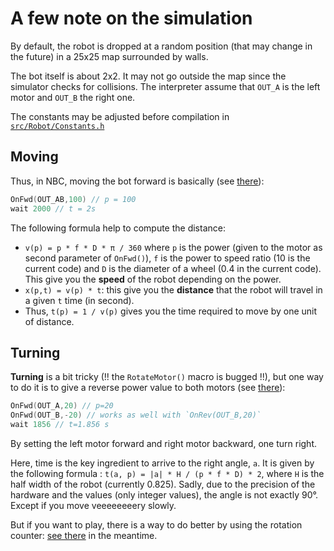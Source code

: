 # A few note on the simulation

By default, the robot is dropped at a random position (that may change in the future) in a 25x25 map surrounded by walls.

The bot itself is about 2x2. It may not go outside the map since the simulator checks for collisions.
The interpreter assume that `OUT_A` is the left motor and `OUT_B` the right one.

The constants may be adjusted before compilation in [`src/Robot/Constants.h`](src/Robot/Constants.h)

## Moving

Thus, in NBC, moving the bot forward is basically (see [there](tests/simple.nbc)):

```c
OnFwd(OUT_AB,100) // p = 100
wait 2000 // t = 2s
```

The following formula help to compute the distance:

+ `v(p) = p * f * D * π / 360` where `p` is the power (given to the motor as second parameter of `OnFwd()`), `f` is the power to speed ratio (10 is the current code) and `D` is the diameter of a wheel (0.4 in the current code). This give you the **speed** of the robot depending on the power.
+ `x(p,t) = v(p) * t`: this give you the **distance** that the robot will travel in a given `t` time (in second).
+ Thus, `t(p) = 1 / v(p)` gives you the time required to move by one unit of distance.


## Turning

**Turning** is a bit tricky (!! the `RotateMotor()` macro is bugged !!), but one way to do it is to give a reverse power value to both motors (see [there](tests/simpleturn.nbc)):

```c
OnFwd(OUT_A,20) // p=20
OnFwd(OUT_B,-20) // works as well with `OnRev(OUT_B,20)`
wait 1856 // t=1.856 s
```

By setting the left motor forward and right motor backward, one turn right.

Here, time is the key ingredient to arrive to the right angle, `a`. It is given by the following formula : `t(a, p) = |a| * H / (p * f * D) * 2`, where `H` is the half width of the robot (currently 0.825).
Sadly, due to the precision of the hardware and the values (only integer values), the angle is not exactly 90°. Except if you move veeeeeeeery slowly.

But if you want to play, there is a way to do better by using the rotation counter: [see there](https://sheldenrobotics.com/tutorials/Detailed_Turning_Tutorial.pdf) in the meantime.